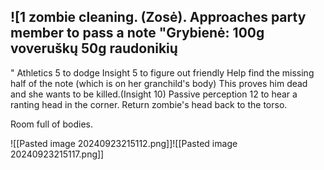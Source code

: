 ![1 zombie cleaning. (Zosė). Approaches party member to pass a note
"Grybienė: 
100g voveruškų
50g raudonikių
----------
"
Athletics  5 to dodge
Insight 5 to figure out friendly
Help find the missing half of the note (which is on her granchild's body)
This proves him dead and she wants to be killed.(Insight 10)
Passive perception 12 to hear a ranting head in the corner.
Return zombie's head back to the torso.

Room full of bodies.

![[Pasted image 20240923215112.png]]![[Pasted image 20240923215117.png]]
